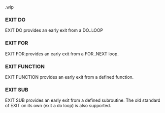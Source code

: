 .wip


### EXIT DO

EXIT DO provides an early exit from a DO..LOOP

### EXIT FOR

EXIT FOR provides an early exit from a FOR..NEXT loop.

### EXIT FUNCTION

EXIT FUNCTION provides an early exit from a defined function.

### EXIT SUB

EXIT SUB provides an early exit from a defined subroutine. The old standard of EXIT on its own (exit a do loop) is also supported.